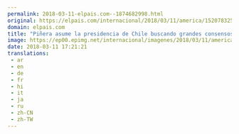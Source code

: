 ```yaml
---
permalink: 2018-03-11-elpais.com--1874682998.html
original: https://elpais.com/internacional/2018/03/11/america/1520783253_124016.html#?ref=rss&format=simple&link=link
domain: elpais.com
title: "Piñera asume la presidencia de Chile buscando grandes consensos"
image: https://ep00.epimg.net/internacional/imagenes/2018/03/11/america/1520783253_124016_1520784652_rrss_normal.jpg
date: 2018-03-11 17:21:21
translations: 
 - ar
 - en
 - de
 - fr
 - hi
 - it
 - ja
 - ru
 - zh-CN
 - zh-TW
---
```


